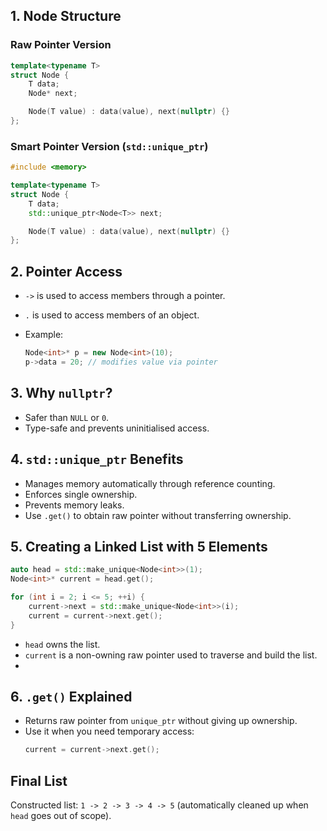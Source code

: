
## 1. Node Structure  

### Raw Pointer Version  
```cpp
template<typename T>
struct Node {
    T data;
    Node* next;

    Node(T value) : data(value), next(nullptr) {}
};
````

### Smart Pointer Version (`std::unique_ptr`)  

```cpp
#include <memory>

template<typename T>
struct Node {
    T data;
    std::unique_ptr<Node<T>> next;

    Node(T value) : data(value), next(nullptr) {}
};
```

## 2. Pointer Access  
- `->` is used to access members through a pointer.    
- `.` is used to access members of an object.  
    
- Example:    
    ```cpp
    Node<int>* p = new Node<int>(10);
    p->data = 20; // modifies value via pointer
    ```

## 3. Why `nullptr`?  
- Safer than `NULL` or `0`.    
- Type-safe and prevents uninitialised access.    

## 4. `std::unique_ptr` Benefits  
- Manages memory automatically through reference counting.    
- Enforces single ownership.    
- Prevents memory leaks.    
- Use `.get()` to obtain raw pointer without transferring ownership.   

## 5. Creating a Linked List with 5 Elements  
```cpp
auto head = std::make_unique<Node<int>>(1);
Node<int>* current = head.get();

for (int i = 2; i <= 5; ++i) {
    current->next = std::make_unique<Node<int>>(i);
    current = current->next.get();
}
```

- `head` owns the list.    
- `current` is a non-owning raw pointer used to traverse and build the list.  
-   
## 6. `.get()` Explained  
- Returns raw pointer from `unique_ptr` without giving up ownership.    
- Use it when you need temporary access:    
    ```cpp
    current = current->next.get();
    ```

## Final List  

Constructed list: `1 -> 2 -> 3 -> 4 -> 5` (automatically cleaned up when `head` goes out of scope).  

